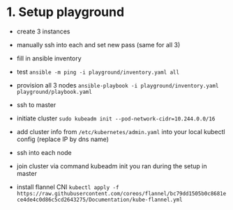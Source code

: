 # 1. Setup playground
 - create 3 instances
 - manually ssh into each and set new pass (same for all 3)
 - fill in ansible inventory
 - test `ansible -m ping -i playground/inventory.yaml all`
 - provision all 3 nodes `ansible-playbook -i playground/inventory.yaml playground/playbook.yaml`

 - ssh to master
 - initiate cluster `sudo kubeadm init --pod-network-cidr=10.244.0.0/16`
 - add cluster info from `/etc/kubernetes/admin.yaml` into your local kubectl config (replace IP by dns name)
 
 - ssh into each node
 - join cluster via command kubeadm init you ran during the setup in master

 - install flannel CNI `kubectl apply -f https://raw.githubusercontent.com/coreos/flannel/bc79dd1505b0c8681ece4de4c0d86c5cd2643275/Documentation/kube-flannel.yml`